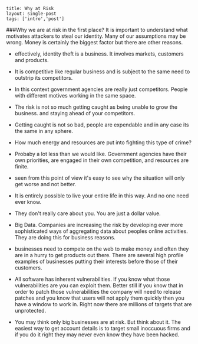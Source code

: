 ```
title: Why at Risk
layout: single-post
tags: ['intro','post']

```

###Why we are at risk in the first place?
It is important to understand what motivates attackers to steal our identity. Many of our assumptions may be wrong. Money is certainly the biggest factor but there are other reasons.

- effectively, identity theft is a business. It involves markets, customers and products.

- It is competitive like regular business and is subject to the same need to outstrip its competitors.
- In this context government agencies are really just competitors. People with different motives working in the same space. 
- The risk is not so much getting caught as being unable to grow the business. and staying ahead of your competitors.
- Getting caught is not so bad, people are expendable and in any case its the same in any sphere.
- How much energy and resources are put into fighting this type of crime?
- Probaby a lot less than we would like. Government agencies have their own priorities, are engaged in their own competition, and resources are finite.
- seen from this point of view it's easy to see why the situation will only get worse and not better.
- It is entirely possible to live your entire life in this way. And no one need ever know. 
- They don't really care about you. You are just a dollar value.
- Big Data. Companies are increasing the risk by developing ever more sophisticated ways of aggregating data about peoples online activities. They are doing this for business reasons.
- businesses need to compete on the web to make money and often they are in a hurry to get products out there. There are several high profile examples of businesses putting their interests before those of their customers.
- All software has inherent vulnerabilities. If you know what those vulnerabilities are you can exploit them. Better still if you know that in order to patch those vulnerabilities the company will need to release patches and you know that users will not apply them quickly then you have a window to work in. Right now there are millions of targets that are unprotected.
- You may think only big businesses are at risk. But think about it. The easiest way to get account details is to target small inoccuous firms and if you do it right they may never even know they have been hacked.